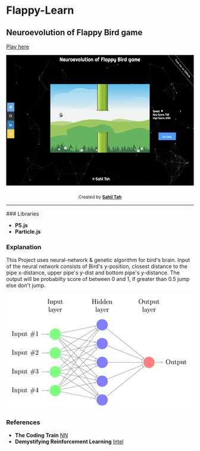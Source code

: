 # Flappy-Learn
## Neuroevolution of Flappy Bird game

[Play here](https://sahil-tah.github.io/Flappy-Learn/)

<p align="center">
  <img src="assets/game.png" height="350">
</p>

<p align="center">
  <sub>Created by <a href="https://github.com/Sahil-Tah"><strong>Sahil Tah</strong></a>
</p>
<hr noshade>
### Libraries

* **P5.js**
* **Particle.js**

### Explanation
This Project uses neural-network & genetic algorithm for bird's brain. Input of the neural network consists of Bird's y-position, closest distance to the pipe x-distance, upper pipe's y-dist and bottom pipe's y-distance. The output will be probabilty score of between 0 and 1, if greater than 0.5 jump else don't jump.

![nn](assets/nn.png)

### References
* **The Coding Train** [NN](https://github.com/CodingTrain/Toy-Neural-Network-JS)
* **Demystifying Reinforcement Learning** [Intel](https://www.intel.ai/demystifying-deep-reinforcement-learning/#gs.0lgpgr)
